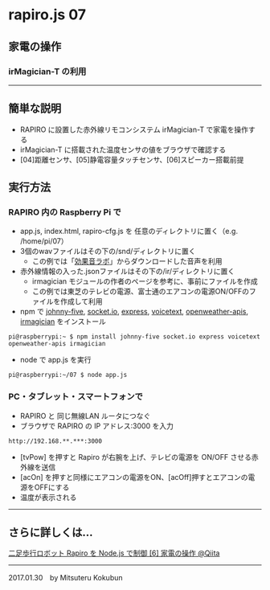 # rapiro.js 07

##  家電の操作

### irMagician-T の利用

---
## 簡単な説明

- RAPIRO に設置した赤外線リモコンシステム irMagician-T で家電を操作する
- irMagician-T に搭載された温度センサの値をブラウザで確認する
- [04]距離センサ、[05]静電容量タッチセンサ、[06]スピーカー搭載前提

## 実行方法

### RAPIRO 内の Raspberry Pi で

- app.js, index.html, rapiro-cfg.js を 任意のディレクトリに置く（e.g. /home/pi/07）
- 3個のwavファイルはその下の/snd/ディレクトリに置く
    - この例では「[効果音ラボ](http://soundeffect-lab.info/)」からダウンロードした音声を利用
- 赤外線情報の入った.jsonファイルはその下の/ir/ディレクトリに置く
    - irmagician モジュールの作者のページを参考に、事前にファイルを作成
    - この例では東芝のテレビの電源、富士通のエアコンの電源ON/OFFのファイルを作成して利用    
- npm で [johnny-five](http://johnny-five.io/), [socket.io](http://socket.io/), [express](http://expressjs.com/ja/), [voicetext](https://github.com/pchw/node-voicetext), [openweather-apis](https://github.com/CICCIOSGAMINO/openweather-apis), [irmagician](https://www.npmjs.com/package/irmagician) をインストール

```
pi@raspberrypi:~ $ npm install johnny-five socket.io express voicetext openweather-apis irmagician
```

- node で app.js を実行
```
pi@raspberrypi:~/07 $ node app.js
```

### PC・タブレット・スマートフォンで

- RAPIRO と 同じ無線LAN ルータにつなぐ
- ブラウザで RAPIRO の IP アドレス:3000 を入力

```
http://192.168.**.***:3000
```

- [tvPow] を押すと Rapiro が右腕を上げ、テレビの電源を ON/OFF させる赤外線を送信
- [acOn] を押すと同様にエアコンの電源をON、[acOff]押すとエアコンの電源をOFFにする
- 温度が表示される


---

## さらに詳しくは...

[二足歩行ロボット Rapiro を Node.js で制御 [6] 家電の操作 @Qiita](http://qiita.com/mkoku/items/3c211f3e7e5deddcdd7b)

---
2017.01.30　by Mitsuteru Kokubun
